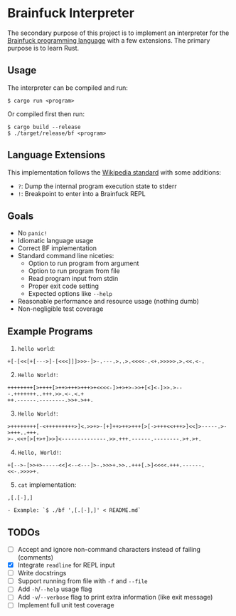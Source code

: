 # Brainfuck Interpreter
The secondary purpose of this project is to implement an interpreter for the
[Brainfuck programming language](https://en.wikipedia.org/wiki/Brainfuck) with
a few extensions. The primary purpose is to learn Rust.



## Usage
The interpreter can be compiled and run:
```
$ cargo run <program>
```
Or compiled first then run:
```
$ cargo build --release
$ ./target/release/bf <program>
```



## Language Extensions
This implementation follows the
[Wikipedia standard](https://en.wikipedia.org/wiki/Brainfuck#Commands) with
some additions:
- `?`: Dump the internal program execution state to stderr
- `!`: Breakpoint to enter into a Brainfuck REPL



## Goals
- No `panic!`
- Idiomatic language usage
- Correct BF implementation
- Standard command line niceties:
    - Option to run program from argument
    - Option to run program from file
    - Read program input from stdin
    - Proper exit code setting
    - Expected options like `--help`
- Reasonable performance and resource usage (nothing dumb)
- Non-negligible test coverage



## Example Programs
1. `hello world`:
```
+[-[<<[+[--->]-[<<<]]]>>>-]>-.---.>..>.<<<<-.<+.>>>>>.>.<<.<-.
```

2. `Hello World!`:
```
++++++++[>++++[>++>+++>+++>+<<<<-]>+>+>->>+[<]<-]>>.>---.+++++++..+++.>>.<-.<.+
++.------.--------.>>+.>++.
```

3. `Hello World!`:
```
>++++++++[-<+++++++++>]<.>>+>-[+]++>++>+++[>[->+++<<+++>]<<]>-----.>->+++..+++.
>-.<<+[>[+>+]>>]<--------------.>>.+++.------.--------.>+.>+.
```

4. `Hello, World!`:
```
+[-->-[>>+>-----<<]<--<---]>-.>>>+.>>..+++[.>]<<<<.+++.------.<<-.>>>>+.
```

5. `cat` implementation:
```
,[.[-],]
```

    - Example: `$ ./bf ',[.[-],]' < README.md`


## TODOs
- [ ] Accept and ignore non-command characters instead of failing (comments)
- [x] Integrate `readline` for REPL input
- [ ] Write docstrings
- [ ] Support running from file with `-f` and `--file`
- [ ] Add `-h`/`--help` usage flag
- [ ] Add `-v`/`--verbose` flag to print extra information (like exit message)
- [ ] Implement full unit test coverage
